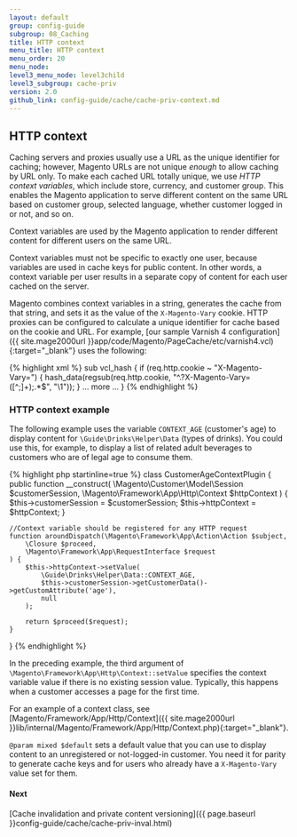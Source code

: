 ```yaml
---
layout: default
group: config-guide
subgroup: 08_Caching
title: HTTP context
menu_title: HTTP context
menu_order: 20
menu_node: 
level3_menu_node: level3child
level3_subgroup: cache-priv
version: 2.0
github_link: config-guide/cache/cache-priv-context.md
---
```


## HTTP context
Caching servers and proxies usually use a URL as the unique identifier for caching; however, Magento URLs are not unique *enough* to allow caching by URL only. To make each cached URL totally unique, we use *HTTP context variables*, which include store, currency, and customer group. This enables the Magento application to serve different content on the same URL based on customer group, selected language, whether customer logged in or not, and so on.

Context variables are used by the Magento application to render different content for different users on the same URL.

Context variables must not be specific to exactly one user, because variables are used in cache keys for public content. In other words, a context variable per user results in a separate copy of content for each user cached on the server.

Magento combines context variables in a string, generates the cache from that string, and sets it as the value of the `X-Magento-Vary` cookie. HTTP proxies can be configured to calculate a unique identifier for cache based on the cookie and URL. For example, [our sample Varnish 4 configuration]({{ site.mage2000url }}app/code/Magento/PageCache/etc/varnish4.vcl){:target="_blank"} uses the following: 

{% highlight xml %}
sub vcl_hash {
if (req.http.cookie ~ "X-Magento-Vary=") {
hash_data(regsub(req.http.cookie, "^.?X-Magento-Vary=([^;]+);.*$", "\1"));
}
... more ...
}
{% endhighlight %}

### HTTP context example
The following example uses the variable `CONTEXT_AGE` (customer's age) to display content for `\Guide\Drinks\Helper\Data` (types of drinks). You could use this, for example, to display a list of related adult beverages to customers who are of legal age to consume them.

{% highlight php startinline=true %}
class CustomerAgeContextPlugin
{
    public function __construct(
        \Magento\Customer\Model\Session $customerSession,
        \Magento\Framework\App\Http\Context $httpContext
    ) {
        $this->customerSession = $customerSession;
        $this->httpContext = $httpContext;
    }
 
    //Context variable should be registered for any HTTP request
    function aroundDispatch(\Magento\Framework\App\Action\Action $subject,
        \Closure $proceed,
        \Magento\Framework\App\RequestInterface $request
    ) {
        $this->httpContext->setValue(
            \Guide\Drinks\Helper\Data::CONTEXT_AGE,
            $this->customerSession->getCustomerData()->getCustomAttribute('age'),
            null
        );
 
        return $proceed($request);
    }
}
{% endhighlight %}

In the preceding example, the third argument of `\Magento\Framework\App\Http\Context::setValue` specifies the context variable value if there is no existing session value. Typically, this happens when a customer accesses a page for the first time.

For an example of a context class, see [Magento/Framework/App/Http/Context]({{ site.mage2000url }}lib/internal/Magento/Framework/App/Http/Context.php){:target="_blank"}.

<div class="bs-callout bs-callout-info" id="info">
  <p><code>@param mixed $default</code> sets a default value that you can use to display content to an unregistered or not-logged-in customer. You need it for parity to generate cache keys and for users who already have a <code>X-Magento-Vary</code> value set for them.</p>
</div>

#### Next
[Cache invalidation and private content versioning]({{ page.baseurl }}config-guide/cache/cache-priv-inval.html)